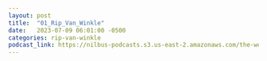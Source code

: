 ```yaml
---
layout: post
title:  "01_Rip_Van_Winkle"
date:   2023-07-09 06:01:00 -0500
categories: rip-van-winkle
podcast_link: https://nilbus-podcasts.s3.us-east-2.amazonaws.com/the-well-trained-mind/Rip%20Van%20Winkle/01_Rip_Van_Winkle.mp3
---
```

